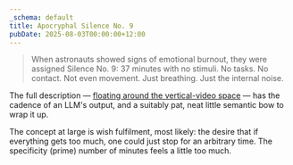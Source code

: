 ```yaml
---
_schema: default
title: Apocryphal Silence No. 9
pubDate: 2025-08-03T00:00:00+12:00
---
```

> When astronauts showed signs of emotional burnout, they were assigned Silence No. 9: 37 minutes with no stimuli. No tasks. No contact. Not even movement. Just breathing. Just the internal noise.

The full description —&nbsp;<a href="https://www.instagram.com/reel/DL5fuqvxyvA/" target="_blank" rel="noopener">floating around the vertical-video space</a> —&nbsp;has the cadence of an LLM's output, and a suitably pat, neat little semantic bow to wrap it up.

The concept at large is wish fulfilment, most likely: the desire that if everything gets too much, one could just stop for an arbitrary time. The specificity (prime) number of minutes feels a little too much.
